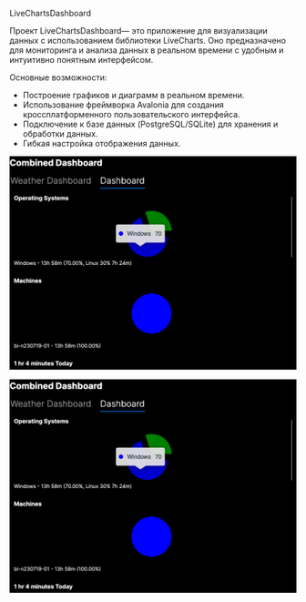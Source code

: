  LiveChartsDashboard

Проект LiveChartsDashboard— это приложение для визуализации данных с использованием библиотеки LiveCharts. Оно предназначено для мониторинга и анализа данных в реальном времени с удобным и интуитивно понятным интерфейсом.

 Основные возможности:
- Построение графиков и диаграмм в реальном времени.
- Использование фреймворка Avalonia для создания кроссплатформенного пользовательского интерфейса.
- Подключение к базе данных (PostgreSQL/SQLite) для хранения и обработки данных.
- Гибкая настройка отображения данных.

![alt_img](https://github.com/arsen030503/DashboarApplication/blob/ef6b6bd5d680f83c7dc105f2d0a65e77bc414bf7/Screenshot%202025-04-27%20at%2018.46.02.png)

![alt_img](https://github.com/arsen030503/DashboarApplication/blob/ef6b6bd5d680f83c7dc105f2d0a65e77bc414bf7/Screenshot%202025-04-27%20at%2018.46.02.png)



